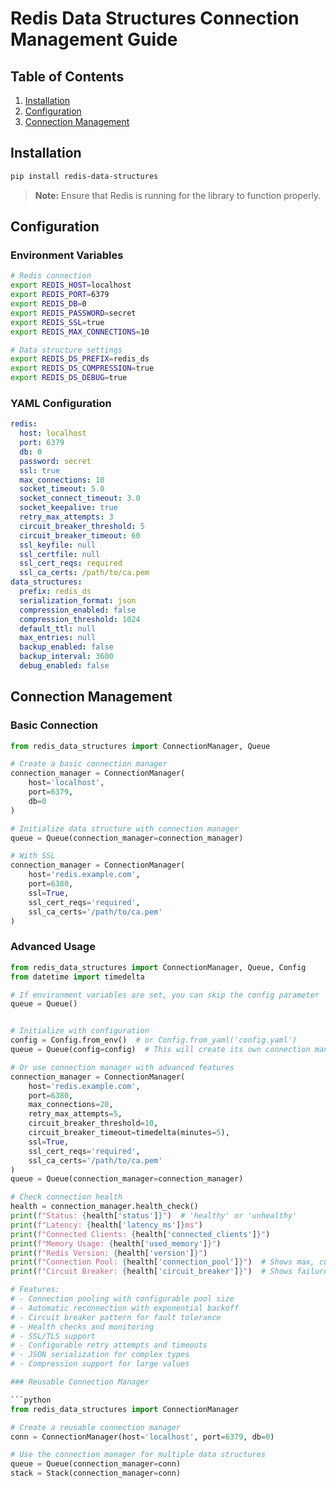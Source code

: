 # Redis Data Structures Connection Management Guide

## Table of Contents

1. [Installation](#installation)
2. [Configuration](#configuration)
3. [Connection Management](#connection-management)

## Installation

```bash
pip install redis-data-structures
```

> **Note:** Ensure that Redis is running for the library to function properly.

## Configuration

### Environment Variables

```bash
# Redis connection
export REDIS_HOST=localhost
export REDIS_PORT=6379
export REDIS_DB=0
export REDIS_PASSWORD=secret
export REDIS_SSL=true
export REDIS_MAX_CONNECTIONS=10

# Data structure settings
export REDIS_DS_PREFIX=redis_ds
export REDIS_DS_COMPRESSION=true
export REDIS_DS_DEBUG=true
```

### YAML Configuration

```yaml
redis:
  host: localhost
  port: 6379
  db: 0
  password: secret
  ssl: true
  max_connections: 10
  socket_timeout: 5.0
  socket_connect_timeout: 3.0
  socket_keepalive: true
  retry_max_attempts: 3
  circuit_breaker_threshold: 5
  circuit_breaker_timeout: 60
  ssl_keyfile: null
  ssl_certfile: null
  ssl_cert_reqs: required
  ssl_ca_certs: /path/to/ca.pem
data_structures:
  prefix: redis_ds
  serialization_format: json
  compression_enabled: false
  compression_threshold: 1024
  default_ttl: null
  max_entries: null
  backup_enabled: false
  backup_interval: 3600
  debug_enabled: false
```

## Connection Management

### Basic Connection

```python
from redis_data_structures import ConnectionManager, Queue

# Create a basic connection manager
connection_manager = ConnectionManager(
    host='localhost',
    port=6379,
    db=0
)

# Initialize data structure with connection manager
queue = Queue(connection_manager=connection_manager)

# With SSL
connection_manager = ConnectionManager(
    host='redis.example.com',
    port=6380,
    ssl=True,
    ssl_cert_reqs='required',
    ssl_ca_certs='/path/to/ca.pem'
)
```

### Advanced Usage

```python
from redis_data_structures import ConnectionManager, Queue, Config
from datetime import timedelta

# If environment variables are set, you can skip the config parameter
queue = Queue()


# Initialize with configuration
config = Config.from_env()  # or Config.from_yaml('config.yaml')
queue = Queue(config=config)  # This will create its own connection manager

# Or use connection manager with advanced features
connection_manager = ConnectionManager(
    host='redis.example.com',
    port=6380,
    max_connections=20,
    retry_max_attempts=5,
    circuit_breaker_threshold=10,
    circuit_breaker_timeout=timedelta(minutes=5),
    ssl=True,
    ssl_cert_reqs='required',
    ssl_ca_certs='/path/to/ca.pem'
)
queue = Queue(connection_manager=connection_manager)

# Check connection health
health = connection_manager.health_check()
print(f"Status: {health['status']}")  # 'healthy' or 'unhealthy'
print(f"Latency: {health['latency_ms']}ms")
print(f"Connected Clients: {health['connected_clients']}")
print(f"Memory Usage: {health['used_memory']}")
print(f"Redis Version: {health['version']}")
print(f"Connection Pool: {health['connection_pool']}")  # Shows max, current, and available connections
print(f"Circuit Breaker: {health['circuit_breaker']}")  # Shows failure count, threshold, and timeout

# Features:
# - Connection pooling with configurable pool size
# - Automatic reconnection with exponential backoff
# - Circuit breaker pattern for fault tolerance
# - Health checks and monitoring
# - SSL/TLS support
# - Configurable retry attempts and timeouts
# - JSON serialization for complex types
# - Compression support for large values

### Reusable Connection Manager

```python
from redis_data_structures import ConnectionManager

# Create a reusable connection manager
conn = ConnectionManager(host='localhost', port=6379, db=0)

# Use the connection manager for multiple data structures
queue = Queue(connection_manager=conn)
stack = Stack(connection_manager=conn)
```